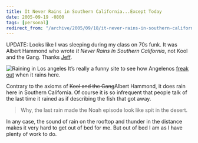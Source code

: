 ```yaml
---
title: It Never Rains in Southern California...Except Today
date: 2005-09-19 -0800
tags: [personal]
redirect_from: "/archive/2005/09/18/it-never-rains-in-southern-californiaexcept-today.aspx/"
---
```


UPDATE: Looks like I was sleeping during my class on 70s funk. It was
Albert Hammond who wrote *It Never Rains In Southern California*, not
Kool and the Gang. Thanks [Jeff](http://www.codinghorror.com/blog/).

![Raining in Los
angeles](https://haacked.com/images/RainingLosAngeles.jpg) It’s really a
funny site to see how Angelenos [freak
out](http://blogging.la/archives/2005/09/stormwatch.phtml) when it rains
here.

Contrary to the axioms of ~~Kool and the Gang~~Albert Hammond, it does
rain here in Southern California. Of course it is so infrequent that
people talk of the last time it rained as if describing the fish that
got away.

> Why, the last rain made the Noah episode look like spit in the desert.

In any case, the sound of rain on the rooftop and thunder in the
distance makes it very hard to get out of bed for me. But out of bed I
am as I have plenty of work to do.

